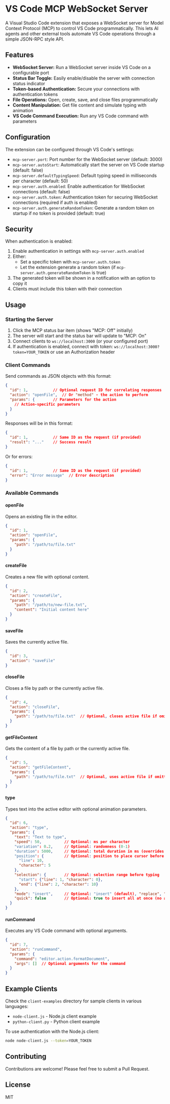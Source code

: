 # VS Code MCP WebSocket Server

A Visual Studio Code extension that exposes a WebSocket server for Model Context Protocol (MCP) to control VS Code programmatically. This lets AI agents and other external tools automate VS Code operations through a simple JSON-RPC style API.

## Features

- **WebSocket Server:** Run a WebSocket server inside VS Code on a configurable port
- **Status Bar Toggle:** Easily enable/disable the server with connection status indicator
- **Token-based Authentication:** Secure your connections with authentication tokens
- **File Operations:** Open, create, save, and close files programmatically
- **Content Manipulation:** Get file content and simulate typing with animation
- **VS Code Command Execution:** Run any VS Code command with parameters

## Configuration

The extension can be configured through VS Code's settings:

- `mcp-server.port`: Port number for the WebSocket server (default: 3000)
- `mcp-server.autoStart`: Automatically start the server on VS Code startup (default: false)
- `mcp-server.defaultTypingSpeed`: Default typing speed in milliseconds per character (default: 50)
- `mcp-server.auth.enabled`: Enable authentication for WebSocket connections (default: false)
- `mcp-server.auth.token`: Authentication token for securing WebSocket connections (required if auth is enabled)
- `mcp-server.auth.generateRandomToken`: Generate a random token on startup if no token is provided (default: true)

## Security

When authentication is enabled:

1. Enable authentication in settings with `mcp-server.auth.enabled`
2. Either:
   - Set a specific token with `mcp-server.auth.token`
   - Let the extension generate a random token (if `mcp-server.auth.generateRandomToken` is true)
3. The generated token will be shown in a notification with an option to copy it
4. Clients must include this token with their connection

## Usage

### Starting the Server

1. Click the MCP status bar item (shows "MCP: Off" initially)
2. The server will start and the status bar will update to "MCP: On"
3. Connect clients to `ws://localhost:3000` (or your configured port)
4. If authentication is enabled, connect with token: `ws://localhost:3000?token=YOUR_TOKEN` or use an Authorization header

### Client Commands

Send commands as JSON objects with this format:

```json
{
  "id": 1,           // Optional request ID for correlating responses
  "action": "openFile",  // Or "method" - the action to perform
  "params": {        // Parameters for the action
    // Action-specific parameters
  }
}
```

Responses will be in this format:

```json
{
  "id": 1,           // Same ID as the request (if provided)
  "result": "..."    // Success result
}
```

Or for errors:

```json
{
  "id": 1,           // Same ID as the request (if provided)
  "error": "Error message"  // Error description
}
```

### Available Commands

#### openFile

Opens an existing file in the editor.

```json
{
  "id": 1,
  "action": "openFile",
  "params": {
    "path": "/path/to/file.txt"
  }
}
```

#### createFile

Creates a new file with optional content.

```json
{
  "id": 2,
  "action": "createFile",
  "params": {
    "path": "/path/to/new-file.txt",
    "content": "Initial content here"
  }
}
```

#### saveFile

Saves the currently active file.

```json
{
  "id": 3,
  "action": "saveFile"
}
```

#### closeFile

Closes a file by path or the currently active file.

```json
{
  "id": 4,
  "action": "closeFile",
  "params": {
    "path": "/path/to/file.txt"  // Optional, closes active file if omitted
  }
}
```

#### getFileContent

Gets the content of a file by path or the currently active file.

```json
{
  "id": 5,
  "action": "getFileContent",
  "params": {
    "path": "/path/to/file.txt"  // Optional, uses active file if omitted
  }
}
```

#### type

Types text into the active editor with optional animation parameters.

```json
{
  "id": 6,
  "action": "type",
  "params": {
    "text": "Text to type",
    "speed": 50,          // Optional: ms per character
    "variation": 0.2,     // Optional: randomness (0-1)
    "duration": 5000,     // Optional: total duration in ms (overrides speed)
    "position": {         // Optional: position to place cursor before typing
      "line": 10,
      "character": 5
    },
    "selection": {        // Optional: selection range before typing
      "start": {"line": 1, "character": 0},
      "end": {"line": 2, "character": 10}
    },
    "mode": "insert",     // Optional: "insert" (default), "replace", "append"
    "quick": false        // Optional: true to insert all at once (no animation)
  }
}
```

#### runCommand

Executes any VS Code command with optional arguments.

```json
{
  "id": 7,
  "action": "runCommand",
  "params": {
    "command": "editor.action.formatDocument",
    "args": []  // Optional arguments for the command
  }
}
```

## Example Clients

Check the `client-examples` directory for sample clients in various languages:

- `node-client.js` - Node.js client example
- `python-client.py` - Python client example

To use authentication with the Node.js client:

```bash
node node-client.js --token=YOUR_TOKEN
```

## Contributing

Contributions are welcome! Please feel free to submit a Pull Request.

## License

MIT